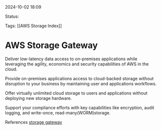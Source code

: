 2024-10-02 18:09

Status:

Tags:
[[AWS Storage Index]]
# AWS Storage Gateway

Deliver low-latency data access to on-premises applications while leveraging the agility, economics and security capabilities of AWS in the cloud.

Provide on-premises applications access to cloud-backed storage without disruption to your business by maintaining user and applications workflows.

Offer virtually unlimited cloud storage to users and applications without deploying new storage hardware.

Support your compliance efforts with key capabilities like encryption, audit logging, and write-once, read-many(WORM)storage.

References 
[storage gateway]()
